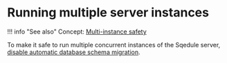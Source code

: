 # Running multiple server instances

!!! info "See also"
    Concept: [Multi-instance safety](../concepts/multi-instance-safety.md)

To make it safe to run multiple concurrent instances of the Sqedule server, [disable automatic database schema migration](disabling-automatic-schema-migration.md).
